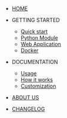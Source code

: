 - [HOME](README.md)

- GETTING STARTED
    - [Quick start](getting-started/quick-start.md)
    - [Python Module](getting-started/python-module.md)
    - [Web Application](getting-started/web-application.md)
    - [Docker](getting-started/docker.md)

- DOCUMENTATION
    - [Usage](documentation/usage.md)
    - [How it works](documentation/how-it-works.md)
    - [Customization](documentation/customization.md)

- [ABOUT US](about-us.md)
- [CHANGELOG](changelog.md)